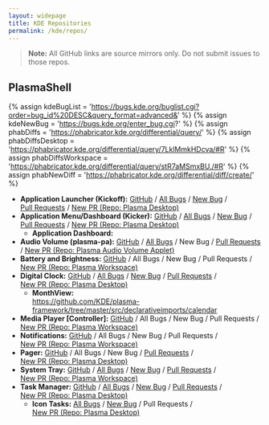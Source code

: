 ```yaml
---
layout: widepage
title: KDE Repositories
permalink: /kde/repos/
---
```


<style type="text/css">
.page-content .wrapper {
    max-width: -webkit-calc(100vw - (30px * 2));
    max-width: calc(100vw - (30px * 2));
}
li a {
    display: inline-block;
}
</style>

> **Note:** All GitHub links are source mirrors only. Do not submit issues to those repos.

## PlasmaShell

{% assign kdeBugList = 'https://bugs.kde.org/buglist.cgi?order=bug_id%20DESC&query_format=advanced&' %}
{% assign kdeNewBug = 'https://bugs.kde.org/enter_bug.cgi?' %}
{% assign phabDiffs = 'https://phabricator.kde.org/differential/query/' %}
{% assign phabDiffsDesktop = 'https://phabricator.kde.org/differential/query/7LklMmkHDcva/#R' %}
{% assign phabDiffsWorkspace = 'https://phabricator.kde.org/differential/query/stR7aMSmxBU./#R' %}
{% assign phabNewDiff = 'https://phabricator.kde.org/differential/diff/create/' %}


* **Application Launcher (Kickoff):** [GitHub](https://github.com/KDE/plasma-desktop/blob/master/applets/kickoff/) / [All Bugs]({{kdeBugList}}product=plasmashell&component=Application%20Launcher%20%28Kickoff%29&list_id=1406061) / [New Bug]({{kdeNewBug}}product=plasmashell&component=Application%20Launcher%20%28Kickoff%29) / [Pull Requests]({{phabDiffsDesktop}}) / [New PR (Repo: Plasma Desktop)]({{phabNewDiff}})
* **Application Menu/Dashboard (Kicker):** [GitHub](https://github.com/KDE/plasma-desktop/blob/master/applets/kicker/) / [All Bugs]({{kdeBugList}}product=plasmashell&component=Application%20Menu%20%28Kicker%29&list_id=1406061) / [New Bug]({{kdeNewBug}}product=plasmashell&component=Application%20Menu%20%28Kicker%29) / [Pull Requests]({{phabDiffsDesktop}}) / [New PR (Repo: Plasma Desktop)]({{phabNewDiff}})
    * **Application Dashboard:**
* **Audio Volume (plasma-pa):** [GitHub](https://github.com/KDE/plasma-pa) / [All Bugs]({{kdeBugList}}product=plasma-pa&list_id=1406062) / New Bug / [Pull Requests]({{phabDiffs}}NlM7ES4ji2UX/#R) / [New PR (Repo: Plasma Audio Volume Applet)]({{phabNewDiff}})
* **Battery and Brightness:** [GitHub](https://github.com/KDE/plasma-workspace/tree/master/applets/batterymonitor) / All Bugs / New Bug / Pull Requests / [New PR (Repo: Plasma Workspace)]({{phabNewDiff}})
* **Digital Clock:** [GitHub](https://github.com/KDE/plasma-desktop/blob/master/applets/kicker/) / [All Bugs]({{kdeBugList}}product=plasmashell&component=Digital%20Clock&list_id=1406061) / [New Bug]({{kdeNewBug}}product=plasmashell&component=Digital%20Clock) / [Pull Requests]({{phabDiffsWorkspace}}) / [New PR (Repo: Plasma Desktop)]({{phabNewDiff}})
    * **MonthView:** <https://github.com/KDE/plasma-framework/tree/master/src/declarativeimports/calendar>
* **Media Player [Controller]:** [GitHub](https://github.com/KDE/plasma-workspace/tree/master/applets/mediacontroller) / All Bugs / New Bug / Pull Requests / [New PR (Repo: Plasma Workspace)]({{phabNewDiff}})
* **Notifications:** [GitHub](https://github.com/KDE/plasma-workspace/tree/master/applets/notifications) / All Bugs / New Bug / Pull Requests / [New PR (Repo: Plasma Workspace)]({{phabNewDiff}})
* **Pager:** [GitHub](https://github.com/KDE/plasma-desktop/blob/master/applets/pager/) / All Bugs / New Bug / [Pull Requests]({{phabDiffsDesktop}}) / [New PR (Repo: Plasma Desktop)]({{phabNewDiff}})
* **System Tray:** [GitHub](https://github.com/KDE/plasma-workspace/tree/master/applets/systemtray/) / [All Bugs]({{kdeBugList}}product=plasmashell&component=System%20Tray&list_id=1408524) / [New Bug]({{kdeNewBug}}product=plasmashell&component=System%20Tray) / [Pull Requests]({{phabDiffsWorkspace}}) / [New PR (Repo: Plasma Workspace)]({{phabNewDiff}})
* **Task Manager:** [GitHub](https://github.com/KDE/plasma-desktop/blob/master/applets/taskmanager/) / [All Bugs]({{kdeBugList}}product=plasmashell&component=Task%20Manager&list_id=1407534) / [New Bug]({{kdeNewBug}}product=plasmashell&component=Task%20Manager) / [Pull Requests]({{phabDiffsDesktop}}) / [New PR (Repo: Plasma Desktop)]({{phabNewDiff}})
    * **Icon Tasks:** [All Bugs]({{kdeBugList}}product=plasmashell&component=Icons-only%20Task%20Manager&list_id=1407535) / [New Bug]({{kdeNewBug}}product=plasmashell&component=Icons-only%20Task%20Manager) / Pull Requests / [New PR (Repo: Plasma Desktop)]({{phabNewDiff}})
